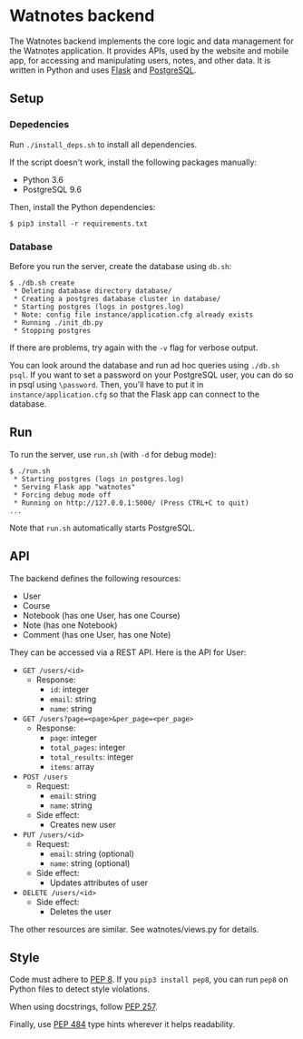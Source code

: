 # Watnotes backend

The Watnotes backend implements the core logic and data management for the
Watnotes application. It provides APIs, used by the website and mobile app, for
accessing and manipulating users, notes, and other data. It is written in Python
and uses [Flask][] and [PostgreSQL][].

## Setup

### Depedencies

Run `./install_deps.sh` to install all dependencies.

If the script doesn't work, install the following packages manually:

- Python 3.6
- PostgreSQL 9.6

Then, install the Python dependencies:

```
$ pip3 install -r requirements.txt
```

### Database

Before you run the server, create the database using `db.sh`:

```
$ ./db.sh create
 * Deleting database directory database/
 * Creating a postgres database cluster in database/
 * Starting postgres (logs in postgres.log)
 * Note: config file instance/application.cfg already exists
 * Running ./init_db.py
 * Stopping postgres
```

If there are problems, try again with the `-v` flag for verbose output.

You can look around the database and run ad hoc queries using `./db.sh psql`. If
you want to set a password on your PostgreSQL user, you can do so in psql using
`\password`. Then, you'll have to put it in `instance/application.cfg` so that
the Flask app can connect to the database.

## Run

To run the server, use `run.sh` (with `-d` for debug mode):

```
$ ./run.sh
 * Starting postgres (logs in postgres.log)
 * Serving Flask app "watnotes"
 * Forcing debug mode off
 * Running on http://127.0.0.1:5000/ (Press CTRL+C to quit)
...
```

Note that `run.sh` automatically starts PostgreSQL.

## API

The backend defines the following resources:

- User
- Course
- Notebook (has one User, has one Course)
- Note (has one Notebook)
- Comment (has one User, has one Note)

They can be accessed via a REST API. Here is the API for User:

- `GET /users/<id>`
    - Response:
        - `id`: integer
        - `email`: string
        - `name`: string
- `GET /users?page=<page>&per_page=<per_page>`
    - Response:
        - `page`: integer
        - `total_pages`: integer
        - `total_results`: integer
        - `items`: array
- `POST /users`
    - Request:
        - `email`: string
        - `name`: string
    - Side effect:
        - Creates new user
- `PUT /users/<id>`
    - Request:
        - `email`: string (optional)
        - `name`: string (optional)
    - Side effect:
        - Updates attributes of user
- `DELETE /users/<id>`
    - Side effect:
        - Deletes the user

The other resources are similar. See watnotes/views.py for details.

## Style

Code must adhere to [PEP 8][]. If you `pip3 install pep8`, you can run `pep8` on
Python files to detect style violations.

When using docstrings, follow [PEP 257][].

Finally, use [PEP 484][] type hints wherever it helps readability.

[Flask]: http://flask.pocoo.org/
[PostgreSQL]: https://www.postgresql.org/
[PEP 8]: https://www.python.org/dev/peps/pep-0008/
[PEP 257]: https://www.python.org/dev/peps/pep-0257/
[PEP 484]: https://www.python.org/dev/peps/pep-0484/
